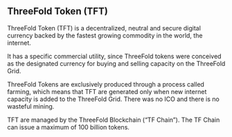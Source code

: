 ## ThreeFold Token (TFT)

ThreeFold Token (TFT) is a decentralized, neutral and secure digital currency backed by the fastest growing commodity in the world, the internet.

It has a specific commercial utility, since ThreeFold tokens were conceived as the designated currency for buying and selling capacity on the ThreeFold Grid.

ThreeFold Tokens are exclusively produced through a process called farming, which means that TFT are generated only when new internet capacity is added to the ThreeFold Grid. There was no ICO and there is no wasteful mining.

TFT are managed by the ThreeFold Blockchain (“TF Chain”). The TF Chain can issue a maximum of 100 billion tokens.
